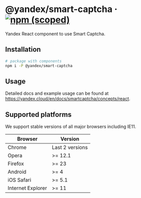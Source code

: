 # @yandex/smart-captcha &middot; [![npm (scoped)](https://img.shields.io/npm/v/@yandex/ui.svg)](https://www.npmjs.com/package/@yandex/smart-captcha)


Yandex React component to use Smart Captcha.

## Installation

```bash
#⠀package with components
npm i -P @yandex/smart-captcha
```

## Usage

Detailed docs and example usage can be found at https://yandex.cloud/en/docs/smartcaptcha/concepts/react.

## Supported platforms

We support stable versions of all major browsers including IE11.

| Browser           | Version               |
| ----------------- | --------------------- |
| Chrome            | Last 2 versions       |
| Opera             | >= 12.1               |
| Firefox           | >= 23                 |
| Android           | >= 4                  |
| iOS Safari        | >= 5.1                |
| Internet Explorer | >= 11                 |
